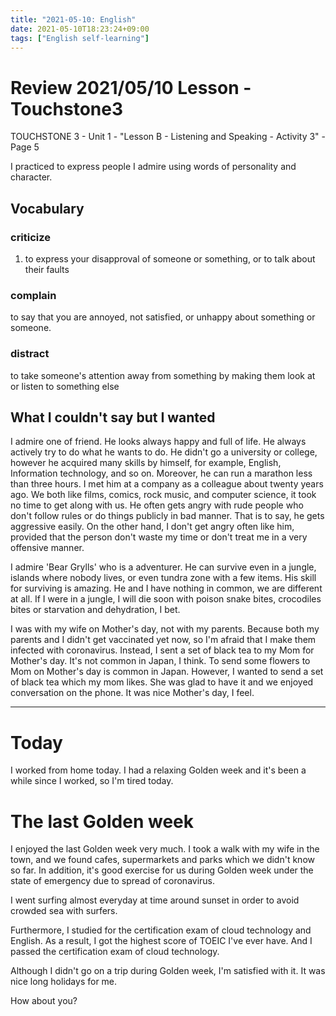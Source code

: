 ```yaml
---
title: "2021-05-10: English"
date: 2021-05-10T18:23:24+09:00
tags: ["English self-learning"]
---
```

# Review 2021/05/10 Lesson - Touchstone3
TOUCHSTONE 3 - Unit 1 - "Lesson B - Listening and Speaking - Activity 3" - Page 5

I practiced to express people I admire using words of personality and character.

## Vocabulary

### criticize
1. to express your disapproval of someone or something, or to talk about their faults

### complain
to say that you are annoyed, not satisfied, or unhappy about something or someone.

### distract
to take someone's attention away from something by making them look at or listen to something else

## What I couldn't say but I wanted
I admire one of friend.
He looks always happy and full of life.
He always actively try to do what he wants to do.
He didn't go a university or college, however he acquired many skills by himself, for example, English, Information technology, and so on.
Moreover, he can run a marathon less than three hours.
I met him at a company as a colleague about twenty years ago.
We both like films, comics, rock music, and computer science,
it took no time to get along with us.
He often gets angry with rude people who don't follow rules or do things publicly in bad manner. That is to say, he gets aggressive easily.
On the other hand, I don't get angry often like him,
provided that the person don't waste my time or don't treat me in a very offensive manner.

I admire 'Bear Grylls' who is a adventurer.
He can survive even in a jungle, islands where nobody lives, or even tundra zone  with a few items.
His skill for surviving is amazing.
He and I have nothing in common, we are different at all.
If I were in a jungle, I will die soon with poison snake bites, crocodiles bites or starvation and dehydration, I bet.

I was with my wife on Mother's day, not with my parents.
Because both my parents and I didn't get vaccinated yet now,
so I'm afraid that I make them infected with coronavirus.
Instead, I sent a set of black tea to my Mom for Mother's day.
It's not common in Japan, I think.
To send some flowers to Mom on Mother's day is common in Japan.
However, I wanted to send a set of black tea which my mom likes.
She was glad to have it and we enjoyed conversation on the phone.
It was nice Mother's day, I feel.

- - -

# Today
I worked from home today.
I had a relaxing Golden week and it's been a while since I worked,
so I'm tired today.

# The last Golden week

I enjoyed the last Golden week very much.
I took a walk with my wife in the town,
and we found cafes, supermarkets and parks which we didn't know so far.
In addition, it's good exercise for us during Golden week under the state of emergency due to spread of coronavirus.

I went surfing almost everyday at time around sunset in order to avoid crowded sea with surfers.

Furthermore, I studied for the certification exam of cloud technology and English.
As a result, I got the highest score of TOEIC I've ever have.
And I passed the certification exam of cloud technology.

Although I didn't go on a trip during Golden week, I'm satisfied with it.
It was nice long holidays for me.

How about you?
